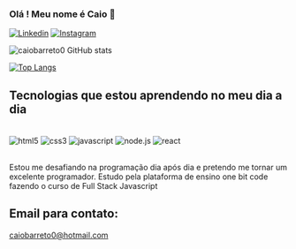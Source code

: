 ### Olá ! Meu nome é Caio 🤙

[![Linkedin](https://img.shields.io/badge/LinkedIn-0077B5?style=for-the-badge&logo=linkedin&logoColor=white)](https://www.linkedin.com/in/caio-barreto-4585a580/)
[![Instagram](https://img.shields.io/badge/Instagram-E4405F?style=for-the-badge&logo=instagram&logoColor=white)](https://www.instagram.com/caiobarreto0/)


![caiobarreto0 GitHub stats](https://github-readme-stats.vercel.app/api?username=caiobarreto0&show_icons=true&theme=radical)

[![Top Langs](https://github-readme-stats.vercel.app/api/top-langs/?username=caiobarreto0)](https://github.com/anuraghazra/github-readme-stats)

## Tecnologias que estou aprendendo no meu dia a dia

<div style="display: inline_block"><br>
<img align="center" alt="html5" src="https://img.shields.io/badge/HTML5-E34F26?style=for-the-badge&logo=html5&logoColor=white"/>
<img align="center" alt="css3" src="https://img.shields.io/badge/CSS3-1572B6?style=for-the-badge&logo=css3&logoColor=white"/>
<img align="center" alt="javascript" src="https://img.shields.io/badge/JavaScript-F7DF1E?style=for-the-badge&logo=javascript&logoColor=black"/>
<img align="center" alt="node.js" src="https://img.shields.io/badge/Node.js-43853D?style=for-the-badge&logo=node.js&logoColor=white"/>
<img align="center" alt="react" src="https://img.shields.io/badge/React-20232A?style=for-the-badge&logo=react&logoColor=61DAFB"/>
</div><br>

Estou me desafiando na programação dia após dia e pretendo me tornar um excelente programador. Estudo pela plataforma de ensino one bit code fazendo o curso de Full Stack Javascript

## Email para contato:
caiobarreto0@hotmail.com
